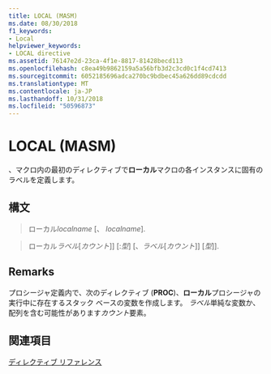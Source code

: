```yaml
---
title: LOCAL (MASM)
ms.date: 08/30/2018
f1_keywords:
- Local
helpviewer_keywords:
- LOCAL directive
ms.assetid: 76147e2d-23ca-4f1e-8817-81428becd113
ms.openlocfilehash: c8ea49b9862159a5a56bfb3d2c3cd0c1f4cd7413
ms.sourcegitcommit: 6052185696adca270bc9bdbec45a626dd89cdcdd
ms.translationtype: MT
ms.contentlocale: ja-JP
ms.lasthandoff: 10/31/2018
ms.locfileid: "50596873"
---
```

# <a name="local-masm"></a>LOCAL (MASM)

、マクロ内の最初のディレクティブで**ローカル**マクロの各インスタンスに固有のラベルを定義します。

## <a name="syntax"></a>構文

> ローカル*localname* [、 *localname*].

> ローカル*ラベル*[*カウント*]] [:*型*] [、*ラベル*[*カウント*]] [*型*]].

## <a name="remarks"></a>Remarks

プロシージャ定義内で、次のディレクティブ (**PROC**)、**ローカル**プロシージャの実行中に存在するスタック ベースの変数を作成します。 *ラベル*単純な変数か、配列を含む可能性があります*カウント*要素。

## <a name="see-also"></a>関連項目

[ディレクティブ リファレンス](../../assembler/masm/directives-reference.md)<br/>